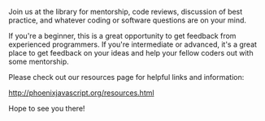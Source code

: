 Join us at the library for mentorship, code reviews, discussion of best practice, and whatever coding or software questions are on your mind.

If you're a beginner, this is a great opportunity to get feedback from experienced programmers. If you're intermediate or advanced, it's a great place to get feedback on your ideas and help your fellow coders out with some mentorship.

Please check out our resources page for helpful links and information:

http://phoenixjavascript.org/resources.html

Hope to see you there!
